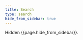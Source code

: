 ```yaml
---
title: Search
type: search
hide_from_sidebar: true
---
```


Hidden {{page.hide_from_sidebar}}.
